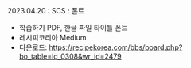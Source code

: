 2023.04.20 : SCS : 폰트
- 학습하기 PDF, 한글 파일 타이틀 폰트
- 레시피코리아 Medium
- 다운로드: https://recipekorea.com/bbs/board.php?bo_table=ld_0308&wr_id=2479
